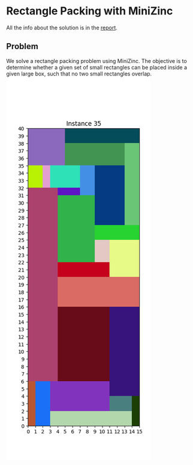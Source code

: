 # Rectangle Packing with MiniZinc

All the info about the solution is in the [report](https://github.com/younik/rectangle-packing/blob/main/report.pdf).

## Problem 
We solve a rectangle packing problem using MiniZinc. The objective is to determine whether a given set of small rectangles can be placed inside a given large box, such that no two small rectangles overlap.
![](https://github.com/younik/rectangle-packing/blob/main/image.png)
